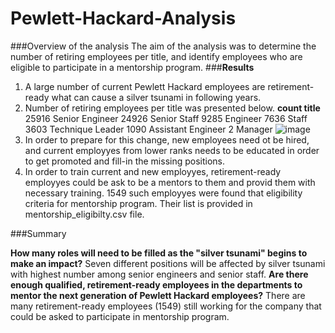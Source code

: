 # Pewlett-Hackard-Analysis
###Overview of the analysis
The aim of the analysis was to determine the number of retiring employees per title, and identify employees who are eligible to participate in a mentorship program.
###**Results**
  1. A large number of current Pewlett Hackard employees are retirement-ready what can cause a silver tsunami in following years. 
  2. Number of retiring employees per title was presented below.
        **count	title**
        25916	Senior Engineer
        24926	Senior Staff
        9285	Engineer
        7636	Staff
        3603	Technique Leader
        1090	Assistant Engineer
        2	Manager
        ![image](https://user-images.githubusercontent.com/45517672/162643388-84adad57-7263-49b0-bfda-2522558bb323.png)
  3. In order to prepare for this change, new employees need ot be hired, and current employyes from lower ranks needs to be educated in order to get promoted and      fill-in the missing positions. 
  4. In order to train current and new employyes, retirement-ready employyes could be ask to be a mentors to them and provid them with necessary training. 
1549 such employyes were found that eligibility criteria for mentorship program. Their list is provided in mentorship_eligibilty.csv file.




###Summary

  **How many roles will need to be filled as the "silver tsunami" begins to make an impact?**
      Seven different positions will be affected by silver tsunami with highest number among senior engineers and senior staff. 
  **Are there enough qualified, retirement-ready employees in the departments to mentor the next generation of Pewlett Hackard employees?**
      There are many retirement-ready employees (1549) still working for the company that could be asked to participate in mentorship program. 
